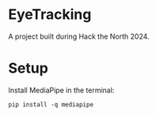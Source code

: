 # EyeTracking
A project built during Hack the North 2024.

# Setup
Install MediaPipe in the terminal:
```
pip install -q mediapipe
```
